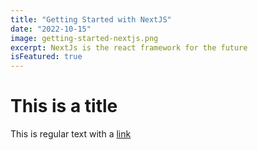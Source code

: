 ```yaml
---
title: "Getting Started with NextJS"
date: "2022-10-15"
image: getting-started-nextjs.png
excerpt: NextJs is the react framework for the future
isFeatured: true
---
```


# This is a title

This is regular text with a [link](https://google.com)